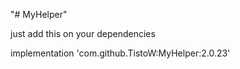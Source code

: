 "# MyHelper"

just add this on your dependencies

implementation 'com.github.TistoW:MyHelper:2.0.23'
